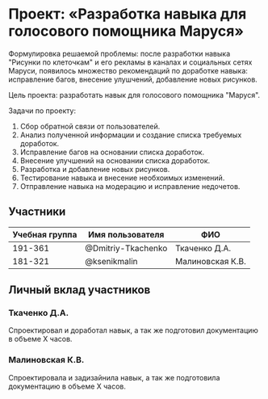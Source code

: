 # Проект: «Разработка навыка для голосового помощника Маруся»
Формулировка решаемой проблемы: после разработки навыка "Рисунки по клеточкам" и его рекламы в каналах и социальных сетях Маруси, появилось множество рекомендаций по доработке навыка: исправление багов, внесение улушчений, добавление новых рисунков.

Цель проекта: разработать навык для голосового помощника "Маруся".

Задачи по проекту:
1. Сбор обратной связи от пользователей.
2. Анализ полученной информации и создание списка требуемых доработок.
3. Исправление багов на основании списка доработок.
4. Внесение улучшений на основании списка доработок.
3. Разработка и добавление новых рисунков.
5. Тестирование навыка и внесение необхоимых изменений.
6. Отправление навыка на модерацию и исправление недочетов.

## Участники
| Учебная группа | Имя пользователя | ФИО |
| -------------- | ---------------- | --- |
| 191-361 | @Dmitriy-Tkachenko | Ткаченко Д.А. |
| 181-321 | @ksenikmalin | Малиновская К.В. |

## Личный вклад участников
### Ткаченко Д.А.
Спроектировал и доработал навык, а так же подготовил документацию в объеме X часов.
### Малиновская К.В.
Спроектировала и задизайнила навык, а так же подготовила документацию в объеме X часов.